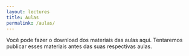 ```yaml
---
layout: lectures
title: Aulas
permalink: /aulas/
---
```

Você pode fazer o download dos materiais das aulas aqui. Tentaremos publicar esses materiais antes das suas respectivas aulas. 